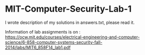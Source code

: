# MIT-Computer-Security-Lab-1
I wrote description of my solutions in answers.txt, please read it.

Information of lab assignments is on :
https://ocw.mit.edu/courses/electrical-engineering-and-computer-science/6-858-computer-systems-security-fall-2014/labs/MIT6_858F14_lab1.pdf
